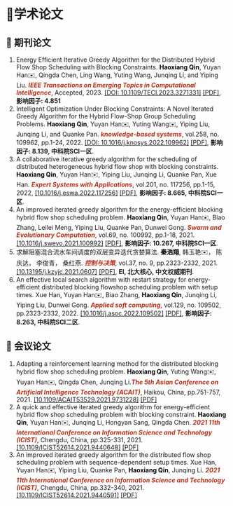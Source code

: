 # 📖学术论文

## 📝 期刊论文

1. Energy Efficient Iterative Greedy Algorithm for the Distributed Hybrid Flow Shop Scheduling with Blocking Constraints. <span style="color:black">**Haoxiang Qin**</span>, Yuyan Han✉️, Qingda Chen, Ling Wang, Yuting Wang, Junqing Li, and Yiping Liu. <span style="color:#b6321c" id="TETCI">***IEEE Transactions on Emerging Topics in Computational Intelligence***</span>, Accepted, 2023. [\[DOI: 10.1109/TECI.2023.3271331\]](https://ieeexplore.ieee.org/document/10121391) [\[PDF\]](/pdf/DBHFSP_TETCI.pdf), **影响因子: 4.851**
2. Intelligent Optimization Under Blocking Constraints: A Novel Iterated Greedy Algorithm for the Hybrid Flow-Shop Group Scheduling Problems. <span style="color:black">**Haoxiang Qin**</span>, Yuyan Han✉️, Yuting Wang✉️, Yiping Liu, Junqing Li, and Quanke Pan. <span style="color:#b6321c">***knowledge-based systems***</span>, vol.258, no. 109962, pp.1-24, 2022. [\[DOI: 10.1016/j.knosys.2022.109962\]](https://www.sciencedirect.com/science/article/pii/S0950705122010553) [\[PDF\]](/pdf/DBHFSP_KBS.pdf), **影响因子: 8.139, 中科院SCI一区**.
3. A collaborative iterative greedy algorithm for the scheduling of distributed heterogeneous hybrid flow shop with blocking constraints. <span style="color:black">**Haoxiang Qin**</span>, Yuyan Han✉️, Yiping Liu, Junqing Li, Quanke Pan, Xue Han. <span style="color:#b6321c">***Expert Systems with Applications***</span>, vol.201, no. 117256, pp.1-15, 2022, [\[10.1016/j.eswa.2022.117256\]](https://www.sciencedirect.com/science/article/abs/pii/S0957417422006315) [\[PDF\]](/pdf/DBHFSP_ESWA.pdf), **影响因子: 8.665, 中科院SCI一区**.
4. An improved iterated greedy algorithm for the energy-efficient blocking hybrid flow shop scheduling problem. <span style="color:black">**Haoxiang Qin**</span>, Yuyan Han✉️, Biao Zhang, Leilei Meng, Yiping Liu, Quanke Pan, Dunwei Gong. <span style="color:#b6321c">***Swarm and Evolutionary Computation***</span>, vol.69, no. 100992, pp.1-18, 2021. [\[10.1016/j.swevo.2021.100992\]](https://www.sciencedirect.com/science/article/abs/pii/S2210650221001541) [\[PDF\]](/pdf/BHFSP_SWEVO.pdf), **影响因子: 10.267, 中科院SCI一区**.
5. 求解阻塞混合流水车间调度的双层变异迭代贪婪算法. <span style="color:black">**秦浩翔**</span>, 韩玉艳✉️， 陈庆达， 李俊青， 桑红燕. <span style="color:#b6321c">***控制与决策***</span>, vol.37, no. 9, pp.2323-2332, 2021. [\[10.13195/j.kzyjc.2021.0607\]](https://kns.cnki.net/kcms2/article/abstract?v=pbvOL2cnFbIphAMVPFs9TwXrLQnIRXiVSTC5Nf7PsYIP51Sms43Ofyi4uGCjYngsqmVi19Jb98swIXlbf58A0JcGn48k0Xf2rcITBBWmSk-b5AbixEoY9Qydn0EHnv38qhA7C7ZfGELsu21tRVeY4A==&uniplatform=NZKPT&language=CHS) [\[PDF\]](/pdf/BHFSP_CAD.pdf), **EI, 北大核心, 中文权威期刊**.
6. An effective local search algorithm with restart strategy for energy-efficient distributed blocking flowshop scheduling problem with setup times. Xue Han, Yuyan Han✉️, Biao Zhang, <span style="color:black">**Haoxiang Qin**</span>, Junqing Li, Yiping Liu, Dunwei Gong. <span style="color:#b6321c">***Applied soft computing***</span>, vol.129, no. 109502, pp.2323-2332, 2022. [\[10.1016/j.asoc.2022.109502\]](https://www.sciencedirect.com/science/article/abs/pii/S1568494622005920?via%3Dihub) [\[PDF\]](/pdf/DBFSP_ASOC.pdf), **影响因子: 8.263, 中科院SCI二区**.

## 💬 会议论文
1. Adapting a reinforcement learning method for the distributed blocking hybrid flow shop scheduling problem. <span style="color:black">**Haoxiang Qin**</span>, Yuting Wang✉️, Yuyan Han✉️, Qingda Chen, Junqing Li.<span style="color:#b6321c">***The 5th Asian Conference on Artificial Intelligence Technology (ACAIT)***</span>, Haikou, China, pp.751-757, 2021. [\[10.1109/ACAIT53529.2021.9731228\]](https://ieeexplore.ieee.org/abstract/document/9731228) [\[PDF\]](/pdf/ACAIT2021.pdf) 
2. A quick and effective iterated greedy algorithm for energy-efficient hybrid flow shop scheduling problem with blocking constraint. <span style="color:black">**Haoxiang Qin**</span>, Yuyan Han✉️, Junqing Li, Hongyan Sang, Qingda Chen. <span style="color:#b6321c">***2021 11th International Conference on Information Science and Technology (ICIST)***</span>, Chengdu, China, pp.325-331, 2021. [\[10.1109/ICIST52614.2021.9440648\]](https://ieeexplore.ieee.org/abstract/document/9440648) [\[PDF\]](/pdf/ICIST_qin2021.pdf) 
3. An improved iterated greedy algorithm for the distributed flow shop scheduling problem with sequence-dependent setup times. Xue Han, Yuyan Han✉️, Yiping Liu, Quanke Pan, <span style="color:black">**Haoxiang Qin**</span>, Junqing Li. <span style="color:#b6321c">***2021 11th International Conference on Information Science and Technology (ICIST)***</span>, Chengdu, China, pp.332-340, 2021. [\[10.1109/ICIST52614.2021.9440591\]](https://ieeexplore.ieee.org/document/9440591) [\[PDF\]](/pdf/ICIST_han2021.pdf) 

